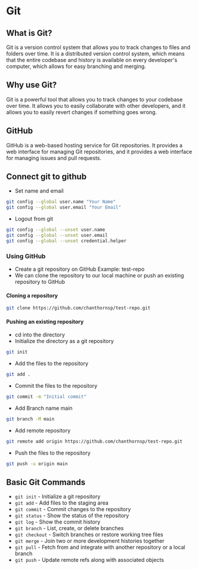 # Git

## What is Git?

Git is a version control system that allows you to track changes to files and folders over time. It is a distributed version control system, which means that the entire codebase and history is available on every developer's computer, which allows for easy branching and merging.

## Why use Git?

Git is a powerful tool that allows you to track changes to your codebase over time. It allows you to easily collaborate with other developers, and it allows you to easily revert changes if something goes wrong.

## GitHub

GitHub is a web-based hosting service for Git repositories. It provides a web interface for managing Git repositories, and it provides a web interface for managing issues and pull requests.

## Connect git to github

- Set name and email

```bash
git config --global user.name "Your Name"
git config --global user.email "Your Email"
```

- Logout from git

```bash
git config --global --unset user.name
git config --global --unset user.email
git config --global --unset credential.helper
```

### Using GitHub

- Create a git repository on GitHub Example: test-repo
- We can clone the repository to our local machine or push an existing repository to GitHub

#### Cloning a repository

```bash
git clone https://github.com/chanthornsp/test-repo.git
```

#### Pushing an existing repository

- cd into the directory
- Initialize the directory as a git repository

```bash
git init
```

- Add the files to the repository

```bash
git add .
```

- Commit the files to the repository

```bash
git commit -m "Initial commit"
```

- Add Branch name main

```bash
git branch -M main
```

- Add remote repository

```bash
git remote add origin https://github.com/chanthornsp/test-repo.git
```

- Push the files to the repository

```bash
git push -u origin main
```

## Basic Git Commands

- `git init` - Initialize a git repository
- `git add` - Add files to the staging area
- `git commit` - Commit changes to the repository
- `git status` - Show the status of the repository
- `git log` - Show the commit history
- `git branch` - List, create, or delete branches
- `git checkout` - Switch branches or restore working tree files
- `git merge` - Join two or more development histories together
- `git pull` - Fetch from and integrate with another repository or a local branch
- `git push` - Update remote refs along with associated objects
